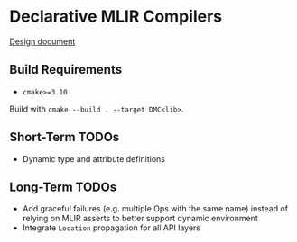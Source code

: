 # Declarative MLIR Compilers

[Design document](https://docs.google.com/document/d/1eAgIQZZ2dItJFSrCxemt7fwH0CD4w6_ueLKVl6UL-NU/edit?usp=sharing)

## Build Requirements

- `cmake>=3.10`

Build with `cmake --build . --target DMC<lib>`.

## Short-Term TODOs

- Dynamic type and attribute definitions

## Long-Term TODOs

- Add graceful failures (e.g. multiple Ops with the same name) instead of relying on MLIR asserts to better support dynamic environment
- Integrate `Location` propagation for all API layers
